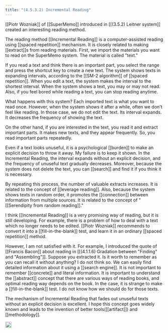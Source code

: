 ```yaml
---
title: "(4.5.3.2) Incremental Reading"
---
```


[[Piotr Wozniak]] of [[SuperMemo]] introduced in [[(3.5.2) Leitner system]] created an interesting reading method.

The reading method [[Incremental Reading]] is a computer-assisted reading using [[spaced repetition]] mechanism. It is closely related to making [[extract]]s from reading materials. First, we import the materials you want to read on the SuperMemo system. The material is called "text."

If you read a text and think there is an important part, you select the range and press the shortcut key to create a new text. The system shows texts in expanding intervals, according to the [[SM-2 algorithm]] of [[spaced repetition]]. When you edit a text, the system makes the interval to the shortest interval. When the system shows a text, you may or may not read. Also, if you feel bored while reading a text, you can stop reading anytime.

What happens with this system? Each imported text is what you want to read once. However, when the system shows it after a while, often we don't feel like reading. In those case, we do not edit the text. Its interval expands. It decreases the frequency of showing the text.

On the other hand, if you are interested in the text, you read it and extract important parts. It makes new texts, and they appear frequently. So, you read important parts repeatedly.

Even if a text looks unuseful, it is a psychological [[burden]] to make an explicit decision to throw it away. My failure is to keep it shown. In the Incremental Reading, the interval expands without an explicit decision, and the frequency of unuseful text gradually decreases. Moreover, because the system does not delete the text, you can [[search]] and find it if you think it is necessary.

By repeating this process, the number of valuable extracts increases. It is related to the concept of [[leverage reading]]. Also, because the system shows texts in random order, it promotes the [[connection]] between information from multiple sources. It is related to the concept of "[[Serendipity from random reading]]."

I think [[Incremental Reading]] is a very promising way of reading, but it is still developing. For example, there is a problem of how to deal with a text which no longer needs to be edited. [[Piotr Wozniak]] recommends to convert it into a [[fill-in-the-blank]] test, and learn it in an ordinary [[spaced repetition]] method.

However, I am not satisfied with it. For example, I introduced the quote of [[Francis Bacon]] about reading in [[(4.1.1.6) Gradation between "Finding" and "Assembling"]]. Suppose you extracted it. Is it worth to remember as you can recall it without anything? I do not think so. We can easily find detailed information about it using a [[search engine]]. It is not important to remember [[concrete]] and literal information. It is important to understand the [[abstract]] concept that there are various ways of reading books, and optimal reading way depends on the book. In the case, it is strange to make a [[fill-in-the-blank]] test. I do not know how we should do for those texts.

The mechanism of Incremental Reading that fades out unuseful texts without an explicit decision is excellent. I hope this concept goes widely known and leads to the invention of better tools([[artifact]]) and [[methodology]].

<img src='https://scrapbox.io/api/pages/nishio-en/en/icon' alt='en.icon' height="19.5"/>